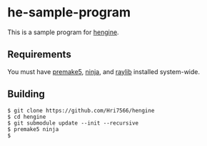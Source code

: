 # he-sample-program

This is a sample program for [hengine](https://github.com/Hri7566/hengine).

## Requirements

You must have [premake5](https://premake.github.io/), [ninja](https://ninja-build.org/), and [raylib](https://www.raylib.com/) installed system-wide.

## Building

```
$ git clone https://github.com/Hri7566/hengine
$ cd hengine
$ git submodule update --init --recursive
$ premake5 ninja
$ 
```
